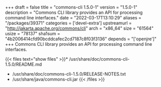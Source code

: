 +++
draft = false
title = "commons-cli 1.5.0-1"
version = "1.5.0-1"
description = "Commons CLI library provides an API for processing command line interfaces."
date = "2022-03-17T13:10:29"
aliases = "/packages/39371"
categories = ['devel-extra']
upstreamurl = "http://jakarta.apache.org/commons/cli"
arch = "x86_64"
size = "61564"
usize = "78137"
sha1sum = "4b2006414cfd90bcddcafec2cd7187c8f03f3136"
depends = "['openjre']"
+++
Commons CLI library provides an API for processing command line interfaces.

{{< files text="show files" >}}* /usr/share/doc/commons-cli-1.5.0/README.md
* /usr/share/doc/commons-cli-1.5.0/RELEASE-NOTES.txt
* /usr/share/java/commons-cli.jar
{{< /files >}}